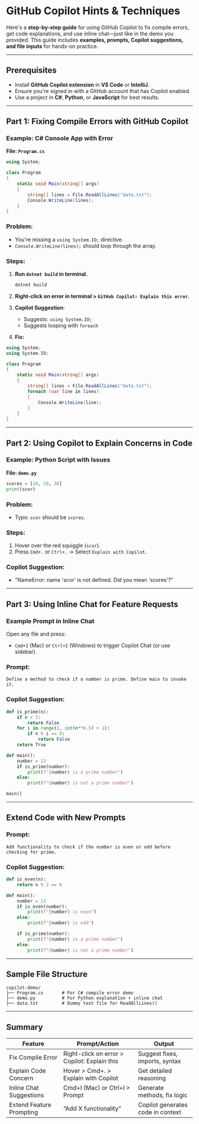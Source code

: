 # **GitHub Copilot Hints & Techniques**

Here's a **step-by-step guide** for using GitHub Copilot to fix compile errors, get code explanations, and use inline chat—just like in the demo you provided. This guide includes **examples, prompts, Copilot suggestions, and file inputs** for hands-on practice.

---

## **Prerequisites**

* Install **GitHub Copilot extension** in **VS Code** or **IntelliJ**.
* Ensure you're signed in with a GitHub account that has Copilot enabled.
* Use a project in **C#**, **Python**, or **JavaScript** for best results.

---

## **Part 1: Fixing Compile Errors with GitHub Copilot**

### **Example: C# Console App with Error**

**File: `Program.cs`**

```csharp
using System;

class Program
{
    static void Main(string[] args)
    {
        string[] lines = File.ReadAllLines("data.txt");
        Console.WriteLine(lines);
    }
}
```

### **Problem:**

* You're missing a `using System.IO;` directive.
* `Console.WriteLine(lines);` should loop through the array.

### **Steps:**

1. **Run `dotnet build` in terminal.**

   ```bash
   dotnet build
   ```

2. **Right-click on error in terminal > `GitHub Copilot: Explain this error`.**

3. **Copilot Suggestion**:

   * Suggests: `using System.IO;`
   * Suggests looping with `foreach`

4. **Fix:**

```csharp
using System;
using System.IO;

class Program
{
    static void Main(string[] args)
    {
        string[] lines = File.ReadAllLines("data.txt");
        foreach (var line in lines)
        {
            Console.WriteLine(line);
        }
    }
}
```

---

## **Part 2: Using Copilot to Explain Concerns in Code**

### **Example: Python Script with Issues**

**File: `demo.py`**

```python
scores = [10, 20, 30]
print(scor)
```

### **Problem:**

* Typo: `scor` should be `scores`.

### **Steps:**

1. Hover over the red squiggle (`scor`).
2. Press `Cmd+.` or `Ctrl+.` → Select `Explain with Copilot`.

### **Copilot Suggestion:**

* "NameError: name 'scor' is not defined. Did you mean 'scores'?"


---

## **Part 3: Using Inline Chat for Feature Requests**

### **Example Prompt in Inline Chat**

Open any file and press:

* `Cmd+I` (Mac) or `Ctrl+I` (Windows) to trigger Copilot Chat (or use sidebar).

### **Prompt:**

```plaintext
Define a method to check if a number is prime. Define main to invoke it.
```

### **Copilot Suggestion:**

```python
def is_prime(n):
    if n < 2:
        return False
    for i in range(2, int(n**0.5) + 1):
        if n % i == 0:
            return False
    return True

def main():
    number = 13
    if is_prime(number):
        print(f"{number} is a prime number")
    else:
        print(f"{number} is not a prime number")

main()
```

---

## **Extend Code with New Prompts**

### **Prompt:**

```plaintext
Add functionality to check if the number is even or odd before checking for prime.
```

### **Copilot Suggestion:**

```python
def is_even(n):
    return n % 2 == 0

def main():
    number = 13
    if is_even(number):
        print(f"{number} is even")
    else:
        print(f"{number} is odd")

    if is_prime(number):
        print(f"{number} is a prime number")
    else:
        print(f"{number} is not a prime number")
```

---

## **Sample File Structure**

```
copilot-demo/
├── Program.cs       # For C# compile error demo
├── demo.py          # For Python explanation + inline chat
├── data.txt         # Dummy text file for ReadAllLines()
```

---

## **Summary**

| Feature                  | Prompt/Action                                | Output                            |
| ------------------------ | -------------------------------------------- | --------------------------------- |
| Fix Compile Error        | Right-click on error > Copilot: Explain this | Suggest fixes, imports, syntax    |
| Explain Code Concern     | Hover > Cmd+. > Explain with Copilot         | Get detailed reasoning            |
| Inline Chat Suggestions  | Cmd+I (Mac) or Ctrl+I > Prompt               | Generate methods, fix logic       |
| Extend Feature Prompting | “Add X functionality”                        | Copilot generates code in context |
